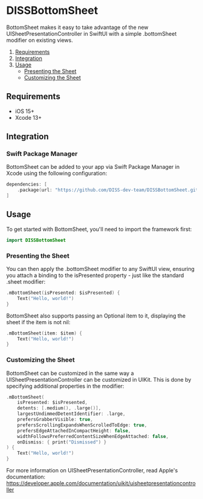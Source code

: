 # DISSBottomSheet


BottomSheet makes it easy to take advantage of the new UISheetPresentationController in SwiftUI with a simple .bottomSheet modifier on existing views.

1. [Requirements](#requirements)
2. [Integration](#integration)
3. [Usage](#usage)
    - [Presenting the Sheet](#presenting-the-sheet)
    - [Customizing the Sheet](#customizing-the-sheet)

## Requirements

- iOS 15+
- Xcode 13+

## Integration

### Swift Package Manager

BottomSheet can be added to your app via Swift Package Manager in Xcode using the following configuration:

```swift
dependencies: [
    .package(url: "https://github.com/DISS-dev-team/DISSBottomSheet.git", from: "0.0.1")
]
```

## Usage

To get started with BottomSheet, you'll need to import the framework first:

```swift
import DISSBottomSheet
```

### Presenting the Sheet

You can then apply the .bottomSheet modifier to any SwiftUI view, ensuring you attach a binding to the isPresented property - just like the standard .sheet modifier:

```swift
.mBottomSheet(isPresented: $isPresented) {
    Text("Hello, world!")
}
```

BottomSheet also supports passing an Optional item to it, displaying the sheet if the item is not nil:

```swift
.mBottomSheet(item: $item) {
    Text("Hello, world!")
}
```

### Customizing the Sheet

BottomSheet can be customized in the same way a UISheetPresentationController can be customized in UIKit. This is done by specifying additional properties in the modifier:

```swift
.mBottomSheet(
    isPresented: $isPresented,
    detents: [.medium(), .large()],
    largestUndimmedDetentIdentifier: .large,
    prefersGrabberVisible: true,
    prefersScrollingExpandsWhenScrolledToEdge: true,
    prefersEdgeAttachedInCompactHeight: false,
    widthFollowsPreferredContentSizeWhenEdgeAttached: false,
    onDismiss: { print("Dismissed") }
) {
    Text("Hello, world!")
}
```

For more information on UISheetPresentationController, read Apple's documentation: https://developer.apple.com/documentation/uikit/uisheetpresentationcontroller